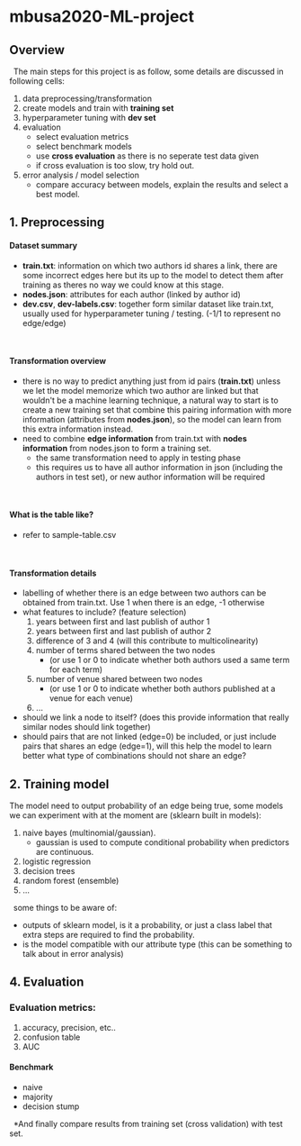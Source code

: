 # mbusa2020-ML-project

## Overview
<b>&nbsp;</b>
The main steps for this project is as follow, some details are discussed in following cells:
1. data preprocessing/transformation
2. create models and train with **training set**
3. hyperparameter tuning with **dev set**
4. evaluation
    - select evaluation metrics
    - select benchmark models
    - use **cross evaluation** as there is no seperate test data given
    - if cross evaluation is too slow, try hold out.
5. error analysis / model selection
    - compare accuracy between models, explain the results and select a best model.

## 1. Preprocessing
#### Dataset summary
* **train.txt**: information on which two authors id shares a link, there are some incorrect edges here but its up to the model to detect them after training as theres no way we could know at this stage.
* **nodes.json**: attributes for each author (linked by author id)
* **dev.csv**, **dev-labels.csv**: together form similar dataset like train.txt, usually used for hyperparameter tuning / testing. (-1/1 to represent no edge/edge)

<b>&nbsp;</b>
#### Transformation overview
* there is no way to predict anything just from id pairs (**train.txt**) unless we let the model memorize which two author are linked but that wouldn't be a machine learning technique, a natural way to start is to create a new training set that combine this pairing information with more information (attributes from **nodes.json**), so the model can learn from this extra information instead.
* need to combine **edge information** from train.txt with **nodes information** from nodes.json to form a training set. 
    * the same transformation need to apply in testing phase
    * this requires us to have all author information in json (including the authors in test set), or new author information will be required

<b>&nbsp;</b>
#### What is the table like?    
- refer to sample-table.csv

<b>&nbsp;</b>
#### Transformation details
* labelling of whether there is an edge between two authors can be obtained from train.txt. Use 1 when there is an edge, -1 otherwise
* what features to include? (feature selection)
    1. years between first and last publish of author 1
    2. years between first and last publish of author 2
    3. difference of 3 and 4 (will this contribute to multicolinearity)
    4. number of terms shared between the two nodes 
        * (or use 1 or 0 to indicate whether both authors used a same term for each term)
    5. number of venue shared between two nodes
        * (or use 1 or 0 to indicate whether both authors published at a venue for each venue)
    6. ...
* should we link a node to itself? (does this provide information that really similar nodes should link together)
* should pairs that are not linked (edge=0) be included, or just include pairs that shares an edge (edge=1), will this help the model to learn better what type of combinations should not share an edge?

## 2. Training model
The model need to output probability of an edge being true, some models we can experiment with at the moment are (sklearn built in models):
1. naive bayes (multinomial/gaussian). 
    - gaussian is used to compute conditional probability when predictors are continuous.
2. logistic regression
3. decision trees
4. random forest (ensemble)
5. ...

<b>&nbsp;</b>
some things to be aware of:
- outputs of sklearn model, is it a probability, or just a class label that extra steps are required to find the probability.
- is the model compatible with our attribute type (this can be something to talk about in error analysis)

## 4. Evaluation

### Evaluation metrics:
1. accuracy, precision, etc..
2. confusion table
3. AUC

#### Benchmark
- naive
- majority
- decision stump

<b>&nbsp;</b>
*And finally compare results from training set (cross validation) with test set.
